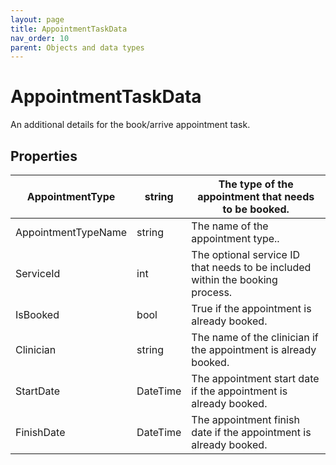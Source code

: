 ```yaml
---
layout: page
title: AppointmentTaskData
nav_order: 10
parent: Objects and data types
---
```


# AppointmentTaskDataAn additional details for the book/arrive appointment task.## Properties| AppointmentType | string | The type of the appointment that needs to be booked. || --- | --- | --- || AppointmentTypeName | string | The name of the appointment type.. || ServiceId | int | The optional service ID that needs to be included within the booking process. || IsBooked | bool | True if the appointment is already booked. || Clinician | string | The name of the clinician if the appointment is already booked. || StartDate | DateTime | The appointment start date if the appointment is already booked. || FinishDate | DateTime | The appointment finish date if the appointment is already booked. |